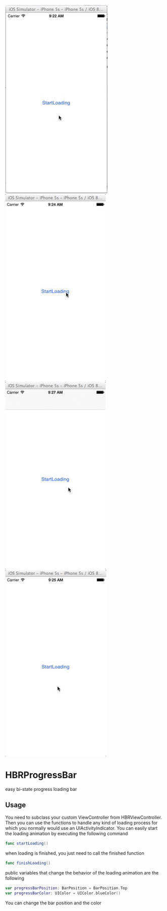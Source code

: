 ![HBRProgressBar:Top](https://raw.githubusercontent.com/Ryce/HBRProgressBar/master/Top.gif)
![HBRProgressBar:Navigation](https://raw.githubusercontent.com/Ryce/HBRProgressBar/master/TopStatusbar.gif)
![HBRProgressBar:Status](https://raw.githubusercontent.com/Ryce/HBRProgressBar/master/TopNavigation.gif)
![HBRProgressBar:Bottom](https://raw.githubusercontent.com/Ryce/HBRProgressBar/master/bottom.gif)

HBRProgressBar
==============

easy bi-state progress loading bar

## Usage

You need to subclass your custom ViewController from HBRViewController. Then you can use the functions to handle any kind of loading process for which you normally would use an UIActivityIndicator. You can easily start the loading animation by executing the following command

```swift
func startLoading()
```

when loading is finished, you just need to call the finished function

```swift
func finishLoading()
```

public variables that change the behavior of the loading animation are the following

```swift
var progressBarPosition: BarPosition = BarPosition.Top
var progressBarColor: UIColor = UIColor.blueColor()
```

You can change the bar position and the color
